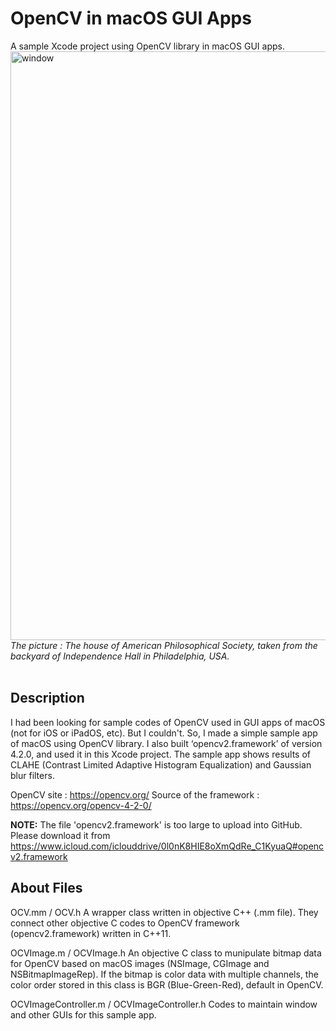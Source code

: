 # OpenCV in macOS GUI Apps
A sample Xcode project using OpenCV library in macOS GUI apps.
<img width="942" alt="window" src="https://user-images.githubusercontent.com/52600509/71859174-4b9d9b00-3131-11ea-816e-ae7cf78d976b.png">
*The picture : The house of American Philosophical Society, taken from the backyard of Independence Hall in Philadelphia, USA.*
<br>
<br>
## Description 
I had been looking for sample codes of OpenCV used in GUI apps of macOS (not for iOS or iPadOS, etc). But I couldn't. 
So, I made a simple sample app of macOS using OpenCV library. I also built ‘opencv2.framework’ of version 4.2.0, and used it in this Xcode project. 
The sample app shows results of CLAHE (Contrast Limited Adaptive Histogram Equalization) and Gaussian blur filters. 
 
OpenCV site : https://opencv.org/ 
Source of the framework : https://opencv.org/opencv-4-2-0/ 
 
**NOTE:** The file 'opencv2.framework' is too large to upload into GitHub. Please download it from 
https://www.icloud.com/iclouddrive/0l0nK8HIE8oXmQdRe_C1KyuaQ#opencv2.framework 
 
 
## About Files
OCV.mm / OCV.h 
A wrapper class written in objective C++ (.mm file). They connect other objective C codes to OpenCV framework (opencv2.framework) written in C++11. 
 
OCVImage.m / OCVImage.h 
An objective C class to munipulate bitmap data for OpenCV based on macOS images (NSImage, CGImage and NSBitmapImageRep). If the bitmap is color data with multiple channels, the color order stored in this class is BGR (Blue-Green-Red), default in OpenCV. 
 
OCVImageController.m / OCVImageController.h 
Codes to maintain window and other GUIs for this sample app. 
